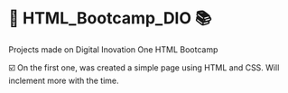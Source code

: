 # 🏁 HTML_Bootcamp_DIO 📚
Projects made on Digital Inovation One HTML Bootcamp

☑️ On the first one, was created a simple page using HTML and CSS. Will inclement more with the time. 


